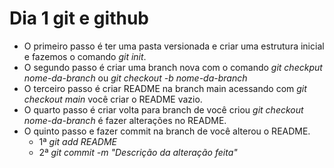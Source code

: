 # Dia 1 git e github

- O primeiro passo é ter uma pasta versionada e criar uma estrutura inicial e fazemos o comando _git init_.
- O segundo passo é criar uma branch nova com o comando _git checkput nome-da-branch_ ou _git checkout -b nome-da-branch_
- O terceiro passo é criar README na branch main acessando com _git checkout main_ você criar o README vazio.
- O quarto passo é criar volta para branch de você criou _git checkout nome-da-branch_ é fazer alterações no README.
- O quinto passo e fazer commit na branch de você alterou o README. 
  - 1ª _git add README_
  - 2ª _git commit -m "Descrição da alteração feita"_

